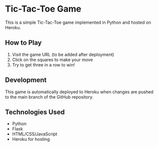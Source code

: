 # Tic-Tac-Toe Game

This is a simple Tic-Tac-Toe game implemented in Python and hosted on Heroku.

## How to Play

1. Visit the game URL (to be added after deployment)
2. Click on the squares to make your move
3. Try to get three in a row to win!

## Development

This game is automatically deployed to Heroku when changes are pushed to the main branch of the GitHub repository.

## Technologies Used

- Python
- Flask
- HTML/CSS/JavaScript
- Heroku for hosting
